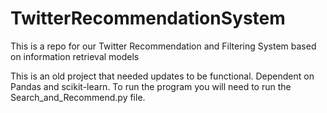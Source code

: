 # TwitterRecommendationSystem
This is a repo for our Twitter Recommendation and Filtering System based on information retrieval models


This is an old project that needed updates to be functional. Dependent on Pandas and scikit-learn. To run the program you will need to run the Search_and_Recommend.py file.